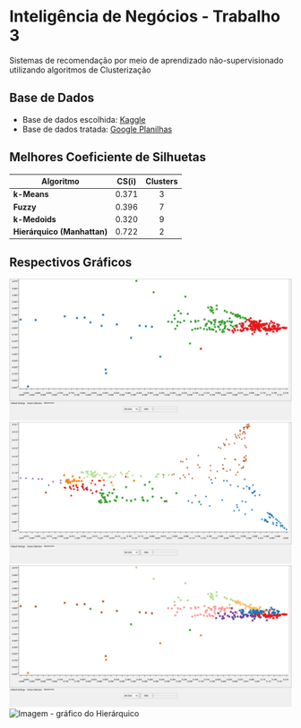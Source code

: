 # Inteligência de Negócios - Trabalho 3
Sistemas de recomendação por meio de aprendizado não-supervisionado utilizando algoritmos de Clusterização

## Base de Dados
- Base de dados escolhida: [Kaggle](https://www.kaggle.com/datasets/niharika41298/nutrition-details-for-most-common-foods/code)
- Base de dados tratada: [Google Planilhas](https://docs.google.com/spreadsheets/d/1-nJOtXDaHU-WekuMImalBGv_LQBZ3n-whrviVCkw6F4/edit?usp=sharing)

## Melhores Coeficiente de Silhuetas
| Algoritmo | CS(i) | Clusters |
| --- | :---: | :---: |
| **k-Means** | 0.371 | 3 |
| **Fuzzy** | 0.396 | 7 |
| **k-Medoids** | 0.320 | 9 |
| **Hierárquico (Manhattan)** | 0.722 | 2 |

## Respectivos Gráficos

![Imagem - gráfico do k-Means](https://github.com/JoaoAugusto2020/IN-Trab3/blob/main/imgs/k-Means%20(3%20Clusters).png "k-Means")
![Imagem - gráfico do Fuzzy](https://github.com/JoaoAugusto2020/IN-Trab3/blob/main/imgs/Fuzzy%20(7%20Clusters).png "Fuzzy")
![Imagem - gráfico do k-Medoids](https://github.com/JoaoAugusto2020/IN-Trab3/blob/main/imgs/k-Medoids%20(9%20Clusters).png "k-Medoids")
![Imagem - gráfico do Hierárquico](https://github.com/JoaoAugusto2020/IN-Trab3/blob/main/imgs/Hierárquico-Manhattan%20(2%20Clusters).png "Hierárquico")
